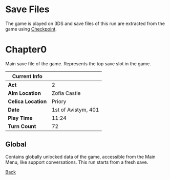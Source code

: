 # Save Files

The game is played on 3DS and save files of this run are extracted from the game using [Checkpoint](https://github.com/FlagBrew/Checkpoint).

# Chapter0

Main save file of the game. Represents the top save slot in the game.

| Current Info        | <!-- -->            |
| ------------------- | ------------------- |
| **Act**             | 2                   |
| **Alm Location**    | Zofia Castle        |
| **Celica Location** | Priory              |
| **Date**            | 1st of Avistym, 401 |
| **Play Time**       | 11:24               |
| **Turn Count**      | 72                  |

## Global

Contains globally unlocked data of the game, accessible from the Main Menu, like support conversations. This run starts from a fresh save.

[Back](../README.md)
